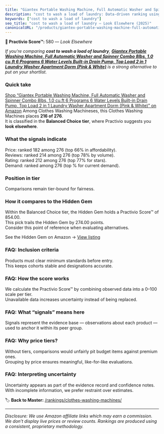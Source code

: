 ```yaml
---
title: "Giantex Portable Washing Machine, Full Automatic Washer and Spinner Combo 8lbs, 1.0 cu.ft 6 Programs 6 Water Levels Built-in Drain Pump, Top Load 2 in 1 Laundry Washer Apartment Dorm (Pink & White)"
description: "cost to wash a load of laundry: Data-driven ranking using the Practivio Score™. Positioned by quality, value, demand, findability, momentum."
keywords: ["cost to wash a load of laundry"]
seo_title: "cost to wash a load of laundry — Look Elsewhere (2025)"
canonicalURL: "/products/giantex-portable-washing-machine-full-automatic-washer-and-spinner-combo-8lbs-10-cuft-6-programs-6-water-levels-built-in-drain-pump-top-load-2-in-1-laundry-washer-apartment-dorm-pink-white-B098BJMSJG/"
---
```


**🚫 Practivio Score™:** 580 — _Look Elsewhere_


*If you're comparing **cost to wash a load of laundry**, **[Giantex Portable Washing Machine, Full Automatic Washer and Spinner Combo 8lbs, 1.0 cu.ft 6 Programs 6 Water Levels Built-in Drain Pump, Top Load 2 in 1 Laundry Washer Apartment Dorm (Pink & White)](https://www.amazon.com/dp/B098BJMSJG?tag=practivio-20)** is a strong alternative to put on your shortlist.*
### Quick take
[Shop “Giantex Portable Washing Machine, Full Automatic Washer and Spinner Combo 8lbs, 1.0 cu.ft 6 Programs 6 Water Levels Built-in Drain Pump, Top Load 2 in 1 Laundry Washer Apartment Dorm (Pink & White)” on Amazon](https://www.amazon.com/dp/B098BJMSJG?tag=practivio-20)
Among Clothes Washing Machineses, this Clothes Washing Machines places **216 of 276**.  
It is classified in the **Balanced Choice tier**, where Practivio suggests you **look elsewhere**.

### What the signals indicate
Price: ranked 182 among 276 (top 66% in affordability).  
Reviews: ranked 214 among 276 (top 78% by volume).  
Rating: ranked 212 among 276 (top 77% for stars).  
Demand: ranked  among 276 (top % for current demand).

### Position in tier
Comparisons remain tier-bound for fairness.

### How it compares to the Hidden Gem
Within the Balanced Choice tier, the Hidden Gem holds a Practivio Score™ of 854.00.  
This pick trails the Hidden Gem by 274.00 points.  
Consider this point of reference when evaluating alternatives.  

See the Hidden Gem on Amazon → [View listing](https://www.amazon.com/dp/B09YLKMHLH?tag=practivio-20)

### FAQ: Inclusion criteria
Products must clear minimum standards before entry.  
This keeps cohorts stable and designations accurate.

### FAQ: How the score works
We calculate the Practivio Score™ by combining observed data into a 0–100 scale per tier.  
Unavailable data increases uncertainty instead of being replaced.

### FAQ: What “signals” means here
Signals represent the evidence base — observations about each product — used to anchor it within its peer group.

### FAQ: Why price tiers?
Without tiers, comparisons would unfairly pit budget items against premium ones.  
Grouping by price ensures meaningful, like-for-like evaluations.

### FAQ: Interpreting uncertainty
Uncertainty appears as part of the evidence record and confidence notes.  
With incomplete information, we prefer restraint over estimates.


🏷️ **Back to Master:** [/rankings/clothes-washing-machines/](/rankings/clothes-washing-machines/)

---
_Disclosure: We use Amazon affiliate links which may earn a commission. We don’t display live prices or review counts. Rankings are produced using a consistent, proprietary methodology._
